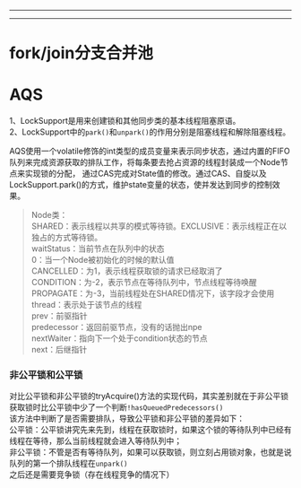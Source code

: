 ------------------------------------



------------------------------------

# fork/join分支合并池

# AQS
1、LockSupport是用来创建锁和其他同步类的基本线程阻塞原语。  
2、LockSupport中的```park()```和```unpark()```的作用分别是阻塞线程和解除阻塞线程。  

AQS使用一个volatile修饰的int类型的成员变量来表示同步状态，通过内置的FIFO队列来完成资源获取的排队工作，将每条要去抢占资源的线程封装成一个Node节点来实现锁的分配，
通过CAS完成对State值的修改。通过CAS、自旋以及LockSupport.park()的方式，维护state变量的状态，使并发达到同步的控制效果。

> Node类：  
SHARED：表示线程以共享的模式等待锁。EXCLUSIVE：表示线程正在以独占的方式等待锁。  
> waitStatus：当前节点在队列中的状态  
0：当一个Node被初始化的时候的默认值  
CANCELLED：为1，表示线程获取锁的请求已经取消了  
CONDITION：为-2，表示节点在等待队列中，节点线程等待唤醒  
PROPAGATE：为-3，当前线程处在SHARED情况下，该字段才会使用  
> thread：表示处于该节点的线程  
prev：前驱指针  
predecessor：返回前驱节点，没有的话抛出npe  
nextWaiter：指向下一个处于condition状态的节点  
next：后继指针  

### 非公平锁和公平锁
对比公平锁和非公平锁的tryAcquire()方法的实现代码，其实差别就在于非公平锁获取锁时比公平锁中少了一个判断```!hasQueuedPredecessors()```  
该方法中判断了是否需要排队，导致公平锁和非公平锁的差异如下：  
公平锁：公平锁讲究先来先到，线程在获取锁时，如果这个锁的等待队列中已经有线程在等待，那么当前线程就会进入等待队列中；  
非公平锁：不管是否有等待队列，如果可以获取锁，则立刻占用锁对象，也就是说队列的第一个排队线程在```unpark()```之后还是需要竞争锁（存在线程竞争的情况下）  





